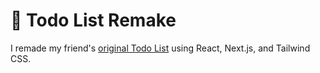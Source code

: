 # 📝 Todo List Remake

I remade my friend's [original Todo List](https://penggurin.github.io/To-do-List-Website/) using React, Next.js, and Tailwind CSS.
